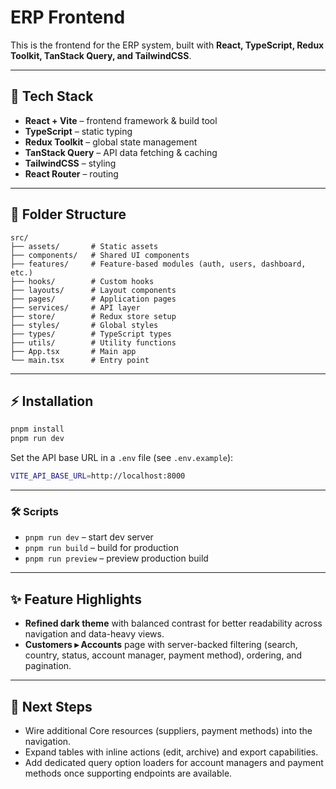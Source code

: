 # ERP Frontend

This is the frontend for the ERP system, built with **React, TypeScript, Redux Toolkit, TanStack Query, and TailwindCSS**.

---

## 🚀 Tech Stack

- **React + Vite** – frontend framework & build tool
- **TypeScript** – static typing
- **Redux Toolkit** – global state management
- **TanStack Query** – API data fetching & caching
- **TailwindCSS** – styling
- **React Router** – routing

---

## 📂 Folder Structure

```text
src/
├── assets/       # Static assets
├── components/   # Shared UI components
├── features/     # Feature-based modules (auth, users, dashboard, etc.)
├── hooks/        # Custom hooks
├── layouts/      # Layout components
├── pages/        # Application pages
├── services/     # API layer
├── store/        # Redux store setup
├── styles/       # Global styles
├── types/        # TypeScript types
├── utils/        # Utility functions
├── App.tsx       # Main app
└── main.tsx      # Entry point
```

---

## ⚡️ Installation

```bash
pnpm install
pnpm run dev
```

Set the API base URL in a `.env` file (see `.env.example`):

```bash
VITE_API_BASE_URL=http://localhost:8000
```

---

### 🛠 Scripts

- `pnpm run dev` – start dev server
- `pnpm run build` – build for production
- `pnpm run preview` – preview production build

---

## ✨ Feature Highlights

- **Refined dark theme** with balanced contrast for better readability across navigation and data-heavy views.
- **Customers ▸ Accounts** page with server-backed filtering (search, country, status, account manager, payment method), ordering, and pagination.

---

## 📘 Next Steps

- Wire additional Core resources (suppliers, payment methods) into the navigation.
- Expand tables with inline actions (edit, archive) and export capabilities.
- Add dedicated query option loaders for account managers and payment methods once supporting endpoints are available.
